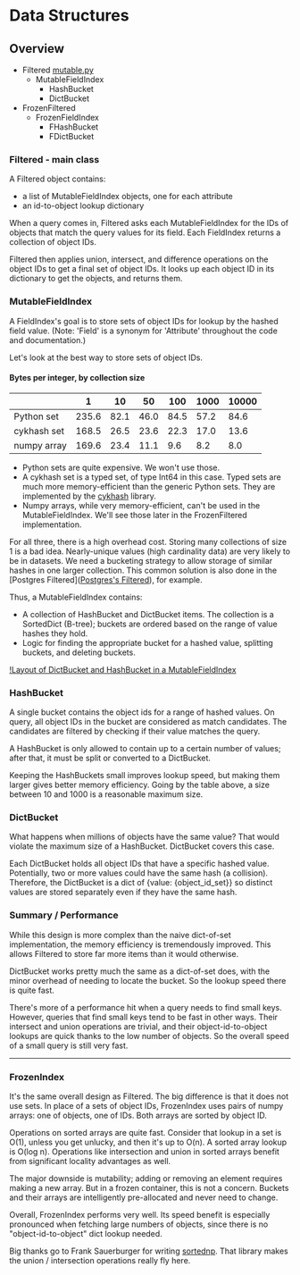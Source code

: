 # Data Structures

## Overview

 - Filtered [mutable.py](filtered/mutable.py)
    - MutableFieldIndex
      - HashBucket
      - DictBucket
 - FrozenFiltered
   - FrozenFieldIndex
     - FHashBucket
     - FDictBucket

### Filtered - main class

A Filtered object contains:
 - a list of MutableFieldIndex objects, one for each attribute
 - an id-to-object lookup dictionary

When a query comes in, Filtered asks each MutableFieldIndex for the IDs of objects that match the query values for its 
field. Each FieldIndex returns a collection of object IDs. 

Filtered then applies union, intersect, and difference operations on the object IDs to get a final set of object 
IDs. It looks up each object ID in its dictionary to get the objects, and returns them.

### MutableFieldIndex

A FieldIndex's goal is to store sets of object IDs for lookup by the hashed field value. (Note: 'Field' is a 
synonym for 'Attribute' throughout the code and documentation.)

Let's look at the best way to store sets of object IDs.

#### Bytes per integer, by collection size

|              | 1     | 10   | 50   | 100  | 1000 | 10000 |
|--------------|-------|------|------|------|------|-------|
| Python set   | 235.6 | 82.1 | 46.0 | 84.5 | 57.2 | 84.6  |
| cykhash set  | 168.5 | 26.5 | 23.6 | 22.3 | 17.0 | 13.6  |
| numpy array  | 169.6 | 23.4 | 11.1 | 9.6  | 8.2  | 8.0   |

- Python sets are quite expensive. We won't use those.
- A cykhash set is a typed set, of type Int64 in this case. Typed sets are much more memory-efficient than the generic 
Python sets. They are implemented by the [cykhash](https://github.com/realead/cykhash) library. 
- Numpy arrays, while very memory-efficient, can't be used in the MutableFieldIndex. We'll see those later in the
FrozenFiltered implementation.

For all three, there is a high overhead cost. Storing many collections of size 1 is a bad idea. Nearly-unique values
(high cardinality data) are very likely to be in datasets. We need a bucketing strategy to allow storage of similar
hashes in one larger collection. This common solution is also done in the 
[Postgres Filtered]([Postgres's Filtered](https://www.postgresql.org/docs/current/hash-implementation.html)),
for example.

Thus, a MutableFieldIndex contains:
 - A collection of HashBucket and DictBucket items. The collection is a SortedDict (B-tree); buckets are ordered based
on the range of value hashes they hold.
 - Logic for finding the appropriate bucket for a hashed value, splitting buckets, and deleting buckets.

[!Layout of DictBucket and HashBucket in a MutableFieldIndex](bucketing.png)

### HashBucket

A single bucket contains the object ids for a range of hashed values. On query, all object IDs in the bucket are 
considered as match candidates. The candidates are filtered by checking if their value matches the query.

A HashBucket is only allowed to contain up to a certain number of values; after that, it must be split or converted to
a DictBucket. 

Keeping the HashBuckets small improves lookup speed, but making them larger gives better memory efficiency.
Going by the table above, a size between 10 and 1000 is a reasonable maximum size.

### DictBucket

What happens when millions of objects have the same value? That would violate the maximum size of a HashBucket.
DictBucket covers this case.

Each DictBucket holds all object IDs that have a specific hashed value. Potentially, two or more values could have the 
same hash (a collision). Therefore, the DictBucket is a dict of {value: {object_id_set}} so distinct values are stored
separately even if they have the same hash.

### Summary / Performance

While this design is more complex than the naive dict-of-set implementation, the memory efficiency is tremendously 
improved. This allows Filtered to store far more items than it would otherwise.

DictBucket works pretty much the same as a dict-of-set does, with the minor overhead of needing to locate the bucket. 
So the lookup speed there is quite fast.

There's more of a performance hit when a query needs to find small keys. However, queries that find small keys
tend to be fast in other ways. Their intersect and union operations are trivial, and their object-id-to-object lookups
are quick thanks to the low number of objects. So the overall speed of a small query is still very fast.

____

### FrozenIndex

It's the same overall design as Filtered. The big difference is that it does not use sets. In place of a sets of object
IDs, FrozenIndex uses pairs of numpy arrays: one of objects, one of IDs. Both arrays are sorted by object ID.

Operations on sorted arrays are quite fast. Consider that lookup in a set is O(1), unless you get unlucky, and 
then it's up to O(n). A sorted array lookup is O(log n). Operations like intersection and union in
sorted arrays benefit from significant locality advantages as well. 

The major downside is mutability; adding or removing an element requires making a new array. But in a frozen
container, this is not a concern. Buckets and their arrays are intelligently pre-allocated and never need to change.

Overall, FrozenIndex performs very well. Its speed benefit is especially pronounced when fetching large numbers of 
objects, since there is no "object-id-to-object" dict lookup needed. 

Big thanks go to Frank Sauerburger for writing [sortednp](https://pypi.org/project/sortednp/). That library 
makes the union / intersection operations really fly here.
